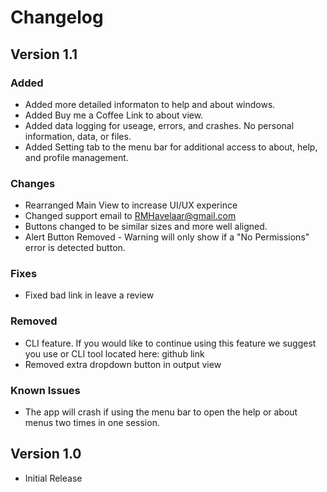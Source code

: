 
# Changelog

## Version 1.1

### Added

- Added more detailed informaton to help and about windows.
- Added Buy me a Coffee Link to about view.
- Added data logging for useage, errors, and crashes. No personal information, data, or files.
- Added Setting tab to the menu bar for additional access to about, help, and profile management.

### Changes

- Rearranged Main View to increase UI/UX experince
- Changed support email to RMHavelaar@gmail.com
- Buttons changed to be similar sizes and more well aligned.
- Alert Button Removed - Warning will only show if a "No Permissions" error is detected button.

### Fixes

- Fixed bad link in leave a review

### Removed

- CLI feature.  If you would like to continue using this feature we suggest you use or CLI tool located here: github link
- Removed extra dropdown button in output view


### Known Issues

- The app will crash if using the menu bar to open the help or about menus two times in one session.

## Version 1.0

- Initial Release
